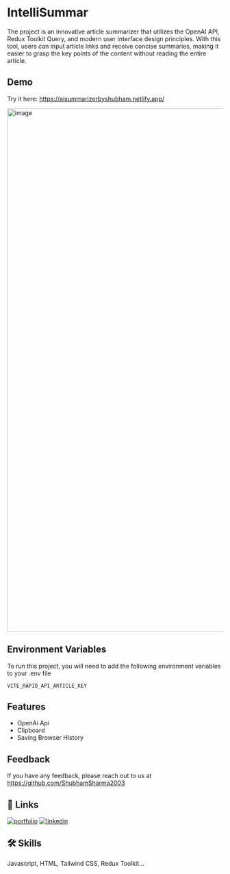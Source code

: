 
# IntelliSummar


The project is an innovative article summarizer that utilizes the OpenAI API, Redux Toolkit Query, and modern user interface design principles. With this tool, users can input article links and receive concise summaries, making it easier to grasp the key points of the content without reading the entire article.


## Demo
Try it here: https://aisummarizerbyshubham.netlify.app/

<img width="1222" alt="image" src="https://github.com/ShubhamSharma2003/Ai-Article-Summarizer/assets/117969915/09323c3c-25fb-4aa6-8dc6-f2a428302a03">


## Environment Variables

To run this project, you will need to add the following environment variables to your .env file

`VITE_RAPID_API_ARTICLE_KEY`


## Features

- OpenAi Api
- Clipboard
- Saving Browser History


## Feedback

If you have any feedback, please reach out to us at https://github.com/ShubhamSharma2003


## 🔗 Links
[![portfolio](https://img.shields.io/badge/my_portfolio-000?style=for-the-badge&logo=ko-fi&logoColor=white)](https://github.com/ShubhamSharma2003)
[![linkedin](https://img.shields.io/badge/linkedin-0A66C2?style=for-the-badge&logo=linkedin&logoColor=white)](https://www.linkedin.com/in/shubham-sharma-8227a124b/)


## 🛠 Skills
Javascript, HTML, Tailwind CSS, Redux Toolkit...

